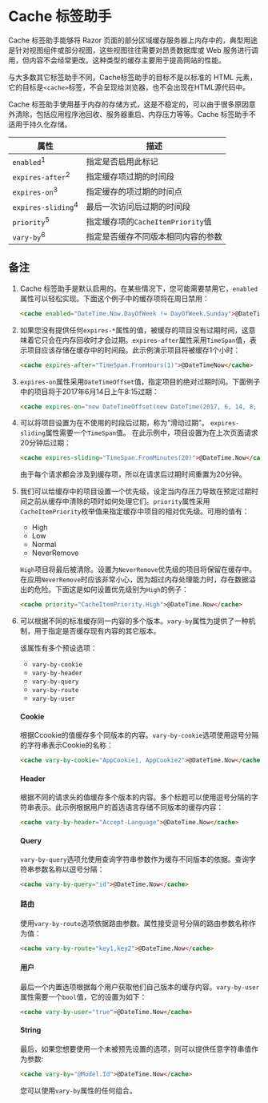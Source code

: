 
# Cache 标签助手


Cache 标签助手能够将 Razor 页面的部分区域缓存服务器上内存中的，典型用途是针对视图组件或部分视图，这些视图往往需要对昂贵数据库或 Web 服务进行调用，但内容不会经常更改。这种类型的缓存主要用于提高网站的性能。

与大多数其它标签助手不同，Cache标签助手的目标不是以标准的 HTML 元素，它的目标是`<cache>`标签，不会呈现给浏览器，也不会出现在HTML源代码中。

<div class="alert alert-warning">

Cache 标签助手使用基于内存的存储方式，这是不稳定的，可以由于很多原因意外清除，包括应用程序池回收、服务器重启、内存压力等等。Cache 标签助手不适用于持久化存储。

</div>

| 属性 | 描述 |
| --- | --- |
| `enabled`<sup>1</sup> | 指定是否启用此标记 |
| `expires-after`<sup>2</sup> | 指定缓存项过期的时间段 |
| `expires-on`<sup>3</sup> | 指定缓存的项过期的时间点 |
| `expires-sliding`<sup>4</sup> | 最后一次访问后过期的时间段 |
| `priority`<sup>5</sup> | 指定缓存项的`CacheItemPriority`值 |
| `vary-by`<sup>6</sup> | 指定是否缓存不同版本相同内容的参数 |


## 备注

1.	Cache 标签助手是默认启用的。在某些情况下，您可能需要禁用它，`enabled`属性可以轻松实现。下面这个例子中的缓存项将在周日禁用：

    ```html
    <cache enabled="DateTime.Now.DayOfWeek != DayOfWeek.Sunday">@DateTime.Now</cache>
    ```

2.	如果您没有提供任何`expires-*`属性的值，被缓存的项目没有过期时间，这意味着它只会在内存回收时才会过期。`expires-after`属性采用`TimeSpan`值，表示项目应该存储在缓存中的时间段。此示例演示项目将被缓存1个小时：

    ```html
    <cache expires-after="TimeSpan.FromHours(1)">@DateTimeNow</cache>
    ```

3.	`expires-on`属性采用`DateTimeOffset`值，指定项目的绝对过期时间。下面例子中的项目将于2017年6月14日上午8:15过期：

    ```html
    <cache expires-on="new DateTimeOffset(new DateTime(2017, 6, 14, 8, 15, 0))">@DateTime.Now</cache>
    ```


4.	可以将项目设置为在不使用的时段后过期，称为“滑动过期”。 `expires-sliding`属性需要一个`TimeSpan`值。 在此示例中，项目设置为在上次页面请求20分钟后过期：

    ```html
    <cache expires-sliding="TimeSpan.FromMinutes(20)">@DateTime.Now</cache>
    ```

	由于每个请求都会涉及到缓存项，所以在请求后过期时间重置为20分钟。

5.	我们可以给缓存中的项目设置一个优先级，设定当内存压力导致在预定过期时间之前从缓存中清除的项时如何处理它们。`priority`属性采用`CacheItemPriority`枚举值来指定缓存中项目的相对优先级。可用的值有：
    *   High
    *   Low
    *   Normal
    *   NeverRemove


	`High`项目将最后被清除。设置为`NeverRemove`优先级的项目将保留在缓存中。在应用`NeverRemove`时应该非常小心，因为超过内存处理能力时，存在数据溢出的危险。下面这是如何设置优先级别为`High`的例子：	

    ```html
    <cache priority="CacheItemPriority.High">@DateTime.Now</cache>
    ```

6.	可以根据不同的标准缓存同一内容的多个版本。`vary-by`属性为提供了一种机制，用于指定是否缓存现有内容的其它版本。  

	该属性有多个预设选项：
    *   `vary-by-cookie`
    *   `vary-by-header`
    *   `vary-by-query`
    *   `vary-by-route`
    *   `vary-by-user`

    #### Cookie

	根据Ccookie的值缓存多个同版本的内容。`vary-by-cookie`选项使用逗号分隔的字符串表示Cookie的名称：

    ```html
    <cache vary-by-cookie="AppCookie1, AppCookie2">@DateTime.Now</cache>    
    ```
    
    #### Header

	根据不同的请求头的值缓存多个版本的内容。多个标题可以使用逗号分隔的字符串表示。此示例根据用户的首选语言存储不同版本的缓存内容：

    ```html
    <cache vary-by-header="Accept-Language">@DateTime.Now</cache>    
    ```
    
    #### Query

	`vary-by-query`选项允使用查询字符串参数作为缓存不同版本的依据。查询字符串参数名称以逗号分隔：

    ```html
    <cache vary-by-query="id">@DateTime.Now</cache>    
    ```
    
    #### 路由
    
    使用`vary-by-route`选项依据路由参数。属性接受逗号分隔的路由参数名称作为值：

    ```html
    <cache vary-by-route="key1,key2">@DateTime.Now</cache>    
    ```
    
    #### 用户

	最后一个内置选项根据每个用户获取他们自己版本的缓存内容。`vary-by-user`属性需要一个`bool`值，它的设置为如下：

    ```html
    <cache vary-by-user="true">@DateTime.Now</cache>    
    ```
    
    #### String

	最后，如果您想要使用一个未被预先设置的选项，则可以提供任意字符串值作为参数:
	
    ```html
    <cache vary-by="@Model.Id">@DateTime.Now</cache>    
    ```

	您可以使用`vary-by`属性的任何组合。